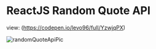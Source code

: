 # ReactJS Random Quote API

view: (https://codepen.io/levo96/full/YzwjqPX)

![randomQuoteApiPic](https://user-images.githubusercontent.com/52494718/109428979-cee71380-79f9-11eb-9d44-f2ab29e1b921.png)


